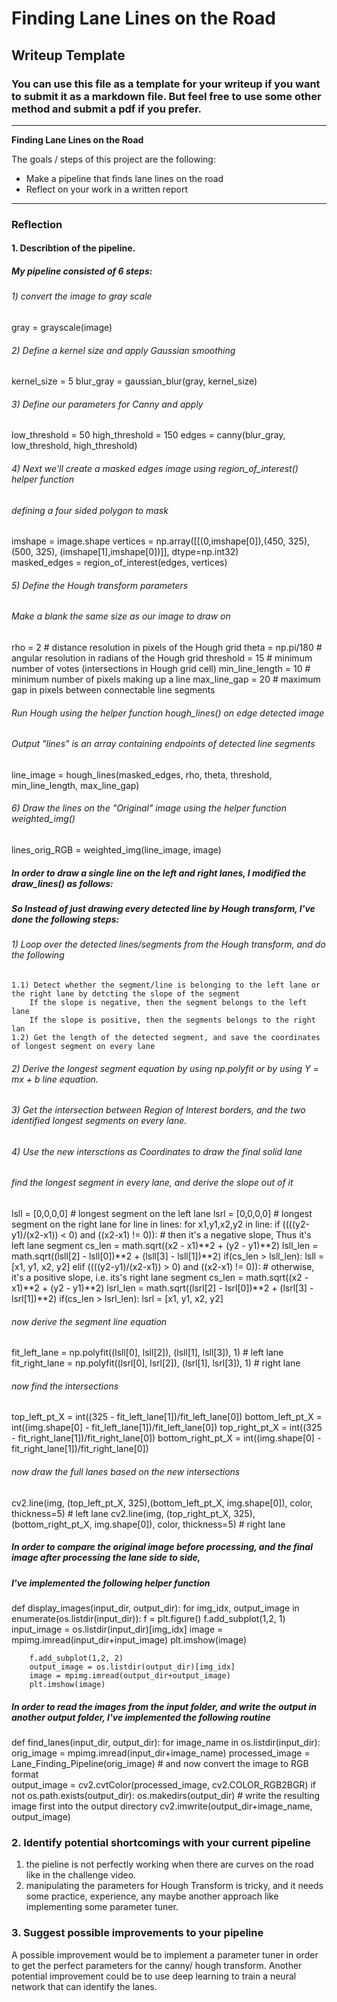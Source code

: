 # **Finding Lane Lines on the Road** 

## Writeup Template

### You can use this file as a template for your writeup if you want to submit it as a markdown file. But feel free to use some other method and submit a pdf if you prefer.

---

**Finding Lane Lines on the Road**

The goals / steps of this project are the following:
* Make a pipeline that finds lane lines on the road
* Reflect on your work in a written report


[//]: # (Image References)

[image1]: ./examples/grayscale.jpg "Grayscale"

---

### Reflection

#### 1. Describtion of the pipeline. 
##### My pipeline consisted of 6 steps: 

###### 1) convert the image to gray scale
gray = grayscale(image)
###### 2) Define a kernel size and apply Gaussian smoothing
kernel_size = 5
blur_gray = gaussian_blur(gray, kernel_size)
###### 3) Define our parameters for Canny and apply
low_threshold = 50
high_threshold = 150
edges = canny(blur_gray, low_threshold, high_threshold)
###### 4) Next we'll create a masked edges image using region_of_interest() helper function
###### defining a four sided polygon to mask
imshape = image.shape
vertices = np.array([[(0,imshape[0]),(450, 325), (500, 325), (imshape[1],imshape[0])]], dtype=np.int32)    
masked_edges = region_of_interest(edges, vertices)
###### 5) Define the Hough transform parameters
###### Make a blank the same size as our image to draw on
rho = 2 # distance resolution in pixels of the Hough grid
theta = np.pi/180 # angular resolution in radians of the Hough grid
threshold = 15     # minimum number of votes (intersections in Hough grid cell)
min_line_length = 10 # minimum number of pixels making up a line
max_line_gap = 20    # maximum gap in pixels between connectable line segments
###### Run Hough using the helper function hough_lines() on edge detected image
###### Output "lines" is an array containing endpoints of detected line segments
line_image = hough_lines(masked_edges, rho, theta, threshold, min_line_length, max_line_gap)
###### 6) Draw the lines on the "Original" image using the helper function weighted_img()
lines_orig_RGB = weighted_img(line_image, image)
##### In order to draw a single line on the left and right lanes, I modified the draw_lines() as follows: 
##### So Instead of just drawing every detected line by Hough transform, I've done the following steps: 
###### 1) Loop over the detected lines/segments from the Hough transform, and do the following
    1.1) Detect whether the segment/line is belonging to the left lane or the right lane by detcting the slope of the segment
        If the slope is negative, then the segment belongs to the left lane
        If the slope is positive, then the segments belongs to the right lan
    1.2) Get the length of the detected segment, and save the coordinates of longest segment on every lane
###### 2) Derive the longest segment equation by using np.polyfit or by using Y = mx + b line equation. 
###### 3) Get the intersection between Region of Interest borders, and the two identified longest segments on every lane.
###### 4) Use the new intersctions as Coordinates to draw the final solid lane 

###### find the longest segment in every lane, and derive the slope out of it
lsll = [0,0,0,0] # longest segment on the left lane
lsrl = [0,0,0,0] # longest segment on the right lane
for line in lines:
    for x1,y1,x2,y2 in line:
        if ((((y2-y1)/(x2-x1)) < 0) and ((x2-x1) != 0)): # then it's a negative slope, Thus it's  left lane segment
            cs_len = math.sqrt((x2 - x1)**2 + (y2 - y1)**2)
            lsll_len = math.sqrt((lsll[2] - lsll[0])**2 + (lsll[3] - lsll[1])**2)
            if(cs_len > lsll_len):
                lsll = [x1, y1, x2, y2]
        elif ((((y2-y1)/(x2-x1)) > 0) and ((x2-x1) != 0)): # otherwise, it's a positive slope, i.e. its's right lane segment
            cs_len = math.sqrt((x2 - x1)**2 + (y2 - y1)**2)
            lsrl_len = math.sqrt((lsrl[2] - lsrl[0])**2 + (lsrl[3] - lsrl[1])**2)
            if(cs_len > lsrl_len):
                lsrl = [x1, y1, x2, y2]
###### now derive the segment line equation
fit_left_lane = np.polyfit((lsll[0], lsll[2]), (lsll[1], lsll[3]), 1) # left lane
fit_right_lane = np.polyfit((lsrl[0], lsrl[2]), (lsrl[1], lsrl[3]), 1) # right lane
###### now find the intersections
top_left_pt_X = int((325 - fit_left_lane[1])/fit_left_lane[0])
bottom_left_pt_X = int((img.shape[0] - fit_left_lane[1])/fit_left_lane[0])
top_right_pt_X = int((325 - fit_right_lane[1])/fit_right_lane[0])
bottom_right_pt_X = int((img.shape[0] - fit_right_lane[1])/fit_right_lane[0])
###### now draw the full lanes based on the new intersections 
cv2.line(img, (top_left_pt_X, 325),(bottom_left_pt_X, img.shape[0]), color, thickness=5) # left lane 
cv2.line(img, (top_right_pt_X, 325),(bottom_right_pt_X, img.shape[0]), color, thickness=5) # right lane

##### In order to compare the original image before processing, and the final image after processing the lane side to side,
##### I've implemented the following helper function 

def display_images(input_dir, output_dir): 
    for img_idx, output_image in enumerate(os.listdir(input_dir)):
        f = plt.figure()
        f.add_subplot(1,2, 1)
        input_image = os.listdir(input_dir)[img_idx]
        image = mpimg.imread(input_dir+input_image)
        plt.imshow(image)

        f.add_subplot(1,2, 2)
        output_image = os.listdir(output_dir)[img_idx]
        image = mpimg.imread(output_dir+output_image)
        plt.imshow(image)

##### In order to read the images from the input folder, and write the output in another output folder, I've implemented the following routine

def find_lanes(input_dir, output_dir):
    for image_name in os.listdir(input_dir): 
        orig_image = mpimg.imread(input_dir+image_name)
        processed_image = Lane_Finding_Pipeline(orig_image)
        # and now convert the image to RGB format         
        output_image = cv2.cvtColor(processed_image, cv2.COLOR_RGB2BGR)
        if not os.path.exists(output_dir):
            os.makedirs(output_dir)
        # write the resulting image first into the output directory 
        cv2.imwrite(output_dir+image_name, output_image)


### 2. Identify potential shortcomings with your current pipeline

1) the pieline is not perfectly working when there are curves on the road like in the challenge video. 
2) manipulating the parameters for Hough Transform is tricky, and it needs some practice, experience, any maybe another approach like 
implementing some parameter tuner. 

### 3. Suggest possible improvements to your pipeline

A possible improvement would be to implement a parameter tuner in order to get the perfect parameters for the canny/ hough transform. 
Another potential improvement could be to use deep learning to train a neural network that can identify the lanes. 
